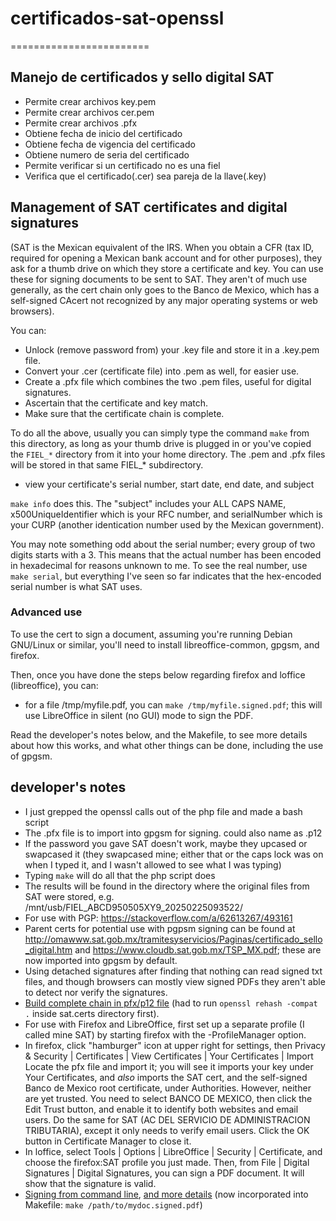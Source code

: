 # certificados-sat-openssl
========================

## Manejo de certificados y sello digital SAT

- Permite crear archivos key.pem
- Permite crear archivos cer.pem
- Permite crear archivos .pfx
- Obtiene fecha de inicio del certificado
- Obtiene fecha de vigencia del certificado
- Obtiene numero de seria del certificado
- Permite verificar si un certificado no es una fiel
- Verifica que el certificado(.cer) sea pareja de la llave(.key)

## Management of SAT certificates and digital signatures

(SAT is the Mexican equivalent of the IRS. When you obtain a CFR (tax ID,
required for opening a Mexican bank account and for other purposes), they
ask for a thumb drive on which they store a certificate and key. You can
use these for signing documents to be sent to SAT. They aren't of much use
generally, as the cert chain only goes to the Banco de Mexico, which has
a self-signed CAcert not recognized by any major operating systems or web
browsers).

You can:
- Unlock (remove password from) your .key file and store it in a .key.pem file.
- Convert your .cer (certificate file) into .pem as well, for easier use.
- Create a .pfx file which combines the two .pem files, useful for
  digital signatures.
- Ascertain that the certificate and key match.
- Make sure that the certificate chain is complete.

To do all the above, usually you can simply type the command `make` from this
directory, as long as your thumb drive is plugged in or you've copied the
`FIEL_*` directory from it into your home directory. The .pem and .pfx files
will be stored in that same FIEL_* subdirectory.

- view your certificate's serial number, start date, end date, and subject

`make info` does this. The "subject" includes your ALL CAPS NAME,
x500UniqueIdentifier which is your RFC number, and serialNumber which
is your CURP (another identication number used by the Mexican government).

You may note something odd about the serial number; every group of two digits
starts with a 3. This means that the actual number has been encoded in
hexadecimal for reasons unknown to me. To see the real number, use
`make serial`, but everything I've seen so far indicates that the hex-encoded
serial number is what SAT uses.

### Advanced use

To use the cert to sign a document, assuming you're running Debian
GNU/Linux or similar, you'll need to install libreoffice-common, gpgsm,
and firefox.

Then, once you have done the steps below regarding firefox and loffice
(libreoffice), you can:

* for a file /tmp/myfile.pdf, you can `make /tmp/myfile.signed.pdf`; this
  will use LibreOffice in silent (no GUI) mode to sign the PDF.

Read the developer's notes below, and the Makefile, to see more details
about how this works, and what other things can be done, including the use
of gpgsm.

## developer's notes

* I just grepped the openssl calls out of the php file and made a bash script
* The .pfx file is to import into gpgsm for signing. could also name as .p12
* If the password you gave SAT doesn't work, maybe they upcased or swapcased it
  (they swapcased mine; either that or the caps lock was on when I typed it,
   and I wasn't allowed to see what I was typing)
* Typing `make` will do all that the php script does
* The results will be found in the directory where the original files from
  SAT were stored, e.g. /mnt/usb/FIEL_ABCD950505XY9_20250225093522/
* For use with PGP: <https://stackoverflow.com/a/62613267/493161>
* Parent certs for potential use with pgpsm signing can be found at 
  <http://omawww.sat.gob.mx/tramitesyservicios/Paginas/certificado_sello_digital.htm> and
  <https://www.cloudb.sat.gob.mx/TSP_MX.pdf>; these are now imported into gpgsm
  by default.
* Using detached signatures after finding that nothing can read signed txt
  files, and though browsers can mostly view signed PDFs they aren't able to
  detect nor verify the signatures.
* [Build complete chain in pfx/p12 file](https://serverfault.com/a/1011396/58945) (had to run `openssl rehash -compat .` inside sat.certs directory first).
* For use with Firefox and LibreOffice, first set up a separate profile
  (I called mine SAT) by starting firefox with the -ProfileManager option.
* In firefox, click "hamburger" icon at upper right for settings, then
  Privacy & Security | Certificates | View Certificates | Your Certificates | Import
  Locate the pfx file and import it; you will see it imports your key under
  Your Certificates, and *also* imports the SAT cert, and the self-signed
  Banco de Mexico root certificate, under Authorities.
  However, neither are yet trusted. You need to select BANCO DE MEXICO, then
  click the Edit Trust button, and enable it to identify both websites and
  email users. Do the same for SAT (AC DEL SERVICIO DE ADMINISTRACION
  TRIBUTARIA), except it only needs to verify email users.
  Click the OK button in Certificate Manager to close it.
* In loffice, select Tools | Options | LibreOffice | Security | Certificate,
  and choose the firefox:SAT profile you just made. Then, from
  File | Digital Signatures | Digital Signatures, you can sign a PDF document.
  It will show that the signature is valid.
* [Signing from command line](https://help.libreoffice.org/latest/he/text/shared/guide/pdf_params.html), [and more details](https://vmiklos.hu/blog/pdf-convert-to.html) (now incorporated into Makefile: `make /path/to/mydoc.signed.pdf`)
